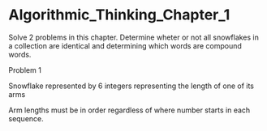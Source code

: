 # Algorithmic_Thinking_Chapter_1

Solve 2 problems in this chapter.  Determine wheter or not all snowflakes in a collection are identical and determining which words are compound words.

Problem 1

Snowflake represented by 6 integers representing the length of one of its arms

Arm lengths must be in order regardless of where number starts in each sequence.
